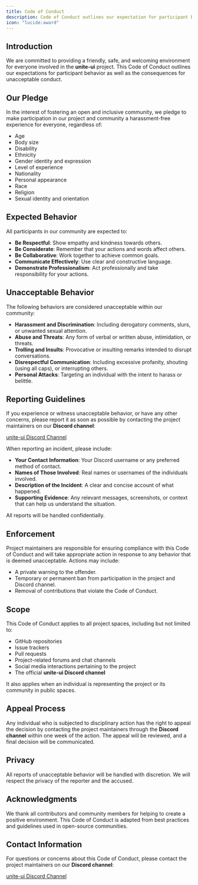```yaml
---
title: Code of Conduct
description: Code of Conduct outlines our expectation for participant behavior as well as consequences for unacceptable conduct.
icon: "lucide:award"
---
```


## Introduction

We are committed to providing a friendly, safe, and welcoming environment for everyone involved in the **unite-ui** project. This Code of Conduct outlines our expectations for participant behavior as well as the consequences for unacceptable conduct.

## Our Pledge

In the interest of fostering an open and inclusive community, we pledge to make participation in our project and community a harassment-free experience for everyone, regardless of:

- Age
- Body size
- Disability
- Ethnicity
- Gender identity and expression
- Level of experience
- Nationality
- Personal appearance
- Race
- Religion
- Sexual identity and orientation

## Expected Behavior

All participants in our community are expected to:

- **Be Respectful**: Show empathy and kindness towards others.
- **Be Considerate**: Remember that your actions and words affect others.
- **Be Collaborative**: Work together to achieve common goals.
- **Communicate Effectively**: Use clear and constructive language.
- **Demonstrate Professionalism**: Act professionally and take responsibility for your actions.

## Unacceptable Behavior

The following behaviors are considered unacceptable within our community:

- **Harassment and Discrimination**: Including derogatory comments, slurs, or unwanted sexual attention.
- **Abuse and Threats**: Any form of verbal or written abuse, intimidation, or threats.
- **Trolling and Insults**: Provocative or insulting remarks intended to disrupt conversations.
- **Disrespectful Communication**: Including excessive profanity, shouting (using all caps), or interrupting others.
- **Personal Attacks**: Targeting an individual with the intent to harass or belittle.

## Reporting Guidelines

If you experience or witness unacceptable behavior, or have any other concerns, please report it as soon as possible by contacting the project maintainers on our **Discord channel**:

[unite-ui Discord Channel](https://discord.gg/JW3Zzu6a)

When reporting an incident, please include:

- **Your Contact Information**: Your Discord username or any preferred method of contact.
- **Names of Those Involved**: Real names or usernames of the individuals involved.
- **Description of the Incident**: A clear and concise account of what happened.
- **Supporting Evidence**: Any relevant messages, screenshots, or context that can help us understand the situation.

All reports will be handled confidentially.

## Enforcement

Project maintainers are responsible for ensuring compliance with this Code of Conduct and will take appropriate action in response to any behavior that is deemed unacceptable. Actions may include:

- A private warning to the offender.
- Temporary or permanent ban from participation in the project and Discord channel.
- Removal of contributions that violate the Code of Conduct.

## Scope

This Code of Conduct applies to all project spaces, including but not limited to:

- GitHub repositories
- Issue trackers
- Pull requests
- Project-related forums and chat channels
- Social media interactions pertaining to the project
- The official **unite-ui Discord channel**

It also applies when an individual is representing the project or its community in public spaces.

## Appeal Process

Any individual who is subjected to disciplinary action has the right to appeal the decision by contacting the project maintainers through the **Discord channel** within one week of the action. The appeal will be reviewed, and a final decision will be communicated.

## Privacy

All reports of unacceptable behavior will be handled with discretion. We will respect the privacy of the reporter and the accused.

## Acknowledgments

We thank all contributors and community members for helping to create a positive environment. This Code of Conduct is adapted from best practices and guidelines used in open-source communities.

## Contact Information

For questions or concerns about this Code of Conduct, please contact the project maintainers on our **Discord channel**:

[unite-ui Discord Channel](https://discord.gg/JW3Zzu6a)
